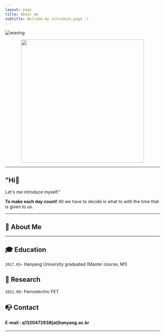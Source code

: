 ```yaml
---
layout: page
title: About me
subtitle: Welcome my introduce_page :)
---
```


![waving](https://capsule-render.vercel.app/api?type=waving&height=200&text=Sun%20xinkai&fontAlign=50&fontAlignY=40&color=gradient)

<p align="center"><img src="https://user-images.githubusercontent.com/96555414/148708562-a2140cf8-9e02-4c7c-af4c-2ca53ce25297.jpg" width="400"></p>

---


## "Hi👋 
Let's me introduce myself."

**To make each day count!** All we have to decide is what to with the time that is given to us.

---

## **👩 About Me**
  
---

## **🎓 Education**

`2017.03~` Hanyang University graduated (Master course, M1)


## **📝 Research** 

`2021.09~` Ferroelectric FET


## **📭 Contact** 
#### E-mail : q1320472838[at]hanyang.ac.kr
---


